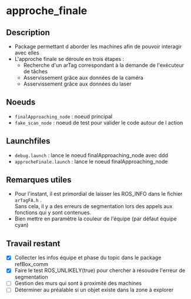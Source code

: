 approche_finale
===============

Description
-----------
* Package permettant d aborder les machines afin de pouvoir interagir avec elles
* L'approche finale se déroule en trois étapes :
    * Recherche d'un arTag correspondant à la demande de l'exécuteur de tâches
    * Asservissement grâce aux données de la caméra
    * Asservissement grâce aux données du laser

Noeuds
------
* `finalApproaching_node` : noeud principal 
* `fake_scan_node` : noeud de test pour valider le code autour de l action

Launchfiles
-----------
* `debug.launch` : lance le noeud finalApproaching_node avec ddd
* `approcheFinale.launch` : lance le noeud finalApproaching_node

Remarques utiles
----------------
* Pour l'instant, il est primordial de laisser les ROS_INFO dans le fichier `arTagFA.h` .  
Sans cela, il y a des erreurs de segmentation lors des appels aux fonctions qui y sont contenues.
* Bien mettre en paramètre la couleur de l'équipe (par défaut équipe cyan)

Travail restant
---------------
* [x] Collecter les infos équipe et phase du topic dans le package refBox_comm
* [x] Faire le test ROS_UNLIKELY(true) pour chercher à résoudre l'erreur de segmentation
* [ ] Gestion des murs qui sont à proximité des machines
* [ ] Déterminer au préalable si un objet existe dans la zone à explorer
